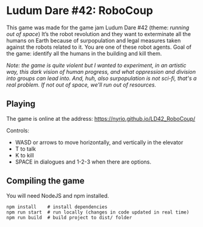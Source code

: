 # Ludum Dare #42: RoboCoup

This game was made for the game jam Ludum Dare #42 (theme: *running out of space*)
It’s the robot revolution and they want to exterminate all the humans on Earth because of surpopulation and legal measures taken against the robots related to it. You are one of these robot agents. Goal of the game: identify all the humans in the building and kill them.

*Note: the game is quite violent but I wanted to experiment, in an artistic way, this dark vision of human progress, and what oppression and division into groups can lead into. And, huh, also surpopulation is not sci-fi, that's a real problem. If not out of space, we'll run out of resources.*

## Playing

The game is online at the address: https://nyrio.github.io/LD42_RoboCoup/

Controls:
 - WASD or arrows to move horizontally, and vertically in the elevator
 - T to talk
 - K to kill
 - SPACE in dialogues and 1-2-3 when there are options.

## Compiling the game

You will need NodeJS and npm installed.

    npm install    # install dependencies
    npm run start  # run locally (changes in code updated in real time)
    npm run build  # build project to dist/ folder
